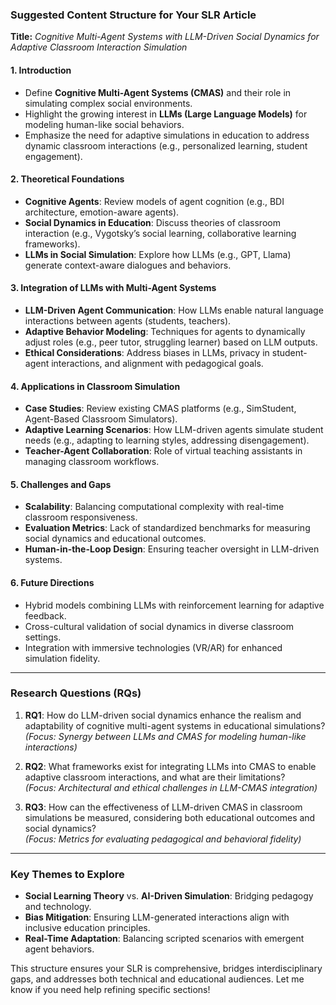 ### Suggested Content Structure for Your SLR Article  
**Title:** *Cognitive Multi-Agent Systems with LLM-Driven Social Dynamics for Adaptive Classroom Interaction Simulation*  

#### 1. **Introduction**  
   - Define **Cognitive Multi-Agent Systems (CMAS)** and their role in simulating complex social environments.  
   - Highlight the growing interest in **LLMs (Large Language Models)** for modeling human-like social behaviors.  
   - Emphasize the need for adaptive simulations in education to address dynamic classroom interactions (e.g., personalized learning, student engagement).  

#### 2. **Theoretical Foundations**  
   - **Cognitive Agents**: Review models of agent cognition (e.g., BDI architecture, emotion-aware agents).  
   - **Social Dynamics in Education**: Discuss theories of classroom interaction (e.g., Vygotsky’s social learning, collaborative learning frameworks).  
   - **LLMs in Social Simulation**: Explore how LLMs (e.g., GPT, Llama) generate context-aware dialogues and behaviors.  

#### 3. **Integration of LLMs with Multi-Agent Systems**  
   - **LLM-Driven Agent Communication**: How LLMs enable natural language interactions between agents (students, teachers).  
   - **Adaptive Behavior Modeling**: Techniques for agents to dynamically adjust roles (e.g., peer tutor, struggling learner) based on LLM outputs.  
   - **Ethical Considerations**: Address biases in LLMs, privacy in student-agent interactions, and alignment with pedagogical goals.  

#### 4. **Applications in Classroom Simulation**  
   - **Case Studies**: Review existing CMAS platforms (e.g., SimStudent, Agent-Based Classroom Simulators).  
   - **Adaptive Learning Scenarios**: How LLM-driven agents simulate student needs (e.g., adapting to learning styles, addressing disengagement).  
   - **Teacher-Agent Collaboration**: Role of virtual teaching assistants in managing classroom workflows.  

#### 5. **Challenges and Gaps**  
   - **Scalability**: Balancing computational complexity with real-time classroom responsiveness.  
   - **Evaluation Metrics**: Lack of standardized benchmarks for measuring social dynamics and educational outcomes.  
   - **Human-in-the-Loop Design**: Ensuring teacher oversight in LLM-driven systems.  

#### 6. **Future Directions**  
   - Hybrid models combining LLMs with reinforcement learning for adaptive feedback.  
   - Cross-cultural validation of social dynamics in diverse classroom settings.  
   - Integration with immersive technologies (VR/AR) for enhanced simulation fidelity.  

---

### Research Questions (RQs)  
1. **RQ1**: How do LLM-driven social dynamics enhance the realism and adaptability of cognitive multi-agent systems in educational simulations?  
   *(Focus: Synergy between LLMs and CMAS for modeling human-like interactions)*  

2. **RQ2**: What frameworks exist for integrating LLMs into CMAS to enable adaptive classroom interactions, and what are their limitations?  
   *(Focus: Architectural and ethical challenges in LLM-CMAS integration)*  

3. **RQ3**: How can the effectiveness of LLM-driven CMAS in classroom simulations be measured, considering both educational outcomes and social dynamics?  
   *(Focus: Metrics for evaluating pedagogical and behavioral fidelity)*  

---

### Key Themes to Explore  
- **Social Learning Theory** vs. **AI-Driven Simulation**: Bridging pedagogy and technology.  
- **Bias Mitigation**: Ensuring LLM-generated interactions align with inclusive education principles.  
- **Real-Time Adaptation**: Balancing scripted scenarios with emergent agent behaviors.  

This structure ensures your SLR is comprehensive, bridges interdisciplinary gaps, and addresses both technical and educational audiences. Let me know if you need help refining specific sections!

